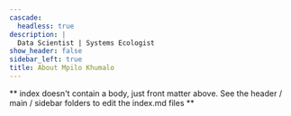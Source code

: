```yaml
---
cascade:
  headless: true
description: |
  Data Scientist | Systems Ecologist
show_header: false
sidebar_left: true
title: About Mpilo Khumalo
---
```


** index doesn't contain a body, just front matter above.
See the header / main / sidebar folders to edit the index.md files **
